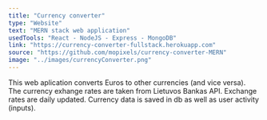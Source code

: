 ```yaml
---
title: "Currency converter"
type: "Website"
text: "MERN stack web application"
usedTools: "React - NodeJS - Express - MongoDB"
link: "https://currency-converter-fullstack.herokuapp.com"
source: "https://github.com/mopixels/currency-converter-MERN"
image: "../images/currencyConverter.png"
---
```


This web aplication converts Euros to other currencies (and vice versa). The currency exhange rates are taken from Lietuvos Bankas API. Exchange rates are daily updated. Currency data is saved in db as well as user activity (inputs).
